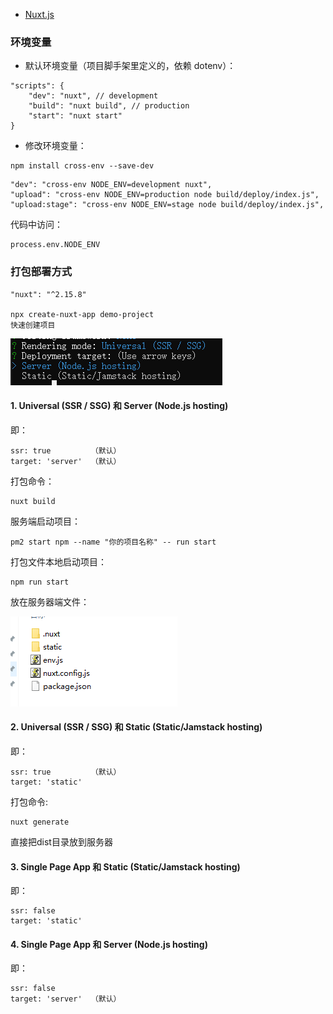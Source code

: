 
- [Nuxt.js](https://www.nuxtjs.cn/guide)

### 环境变量

- 默认环境变量（项目脚手架里定义的，依赖 dotenv）：
```
"scripts": {
    "dev": "nuxt", // development
    "build": "nuxt build", // production
    "start": "nuxt start"
}
```

- 修改环境变量：
```
npm install cross-env --save-dev
```
```
"dev": "cross-env NODE_ENV=development nuxt",
"upload": "cross-env NODE_ENV=production node build/deploy/index.js",
"upload:stage": "cross-env NODE_ENV=stage node build/deploy/index.js",
```
代码中访问：
```
process.env.NODE_ENV
```

### 打包部署方式
```
"nuxt": "^2.15.8"

npx create-nuxt-app demo-project 
快速创建项目
```

![alt text](image-2.png)

#### 1. Universal (SSR / SSG) 和 Server (Node.js hosting)

即：
```
ssr: true         （默认）
target: 'server'  （默认）
```


打包命令：
```
nuxt build
```

服务端启动项目：
```
pm2 start npm --name "你的项目名称" -- run start
```
打包文件本地启动项目：
```
npm run start
```

放在服务器端文件：

![alt text](image-1.png)

#### 2. Universal (SSR / SSG) 和 Static (Static/Jamstack hosting)

即：
```
ssr: true         （默认）
target: 'static'  
```

打包命令:
```
nuxt generate
```

直接把dist目录放到服务器

#### 3. Single Page App 和 Static (Static/Jamstack hosting)

即：
```
ssr: false         
target: 'static'  
```

#### 4. Single Page App 和 Server (Node.js hosting)

即：
```
ssr: false         
target: 'server'  （默认）
```